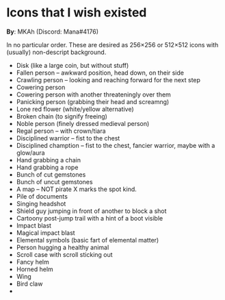 # Icons that I wish existed

**By**: MKAh (Discord: Mana#4176)  

In no particular order. These are desired as 256×256 or 512×512 icons with (usually) non-descript background.

* Disk (like a large coin, but without stuff)
* Fallen person – awkward position, head down, on their side
* Crawling person – looking and reaching forward for the next step
* Cowering person
* Cowering person with another threateningly over them
* Panicking person (grabbing their head and screamng)
* Lone red flower (white/yellow alternative)
* Broken chain (to signify freeing)
* Noble person (finely dressed medieval person)
* Regal person – with crown/tiara
* Disciplined warrior – fist to the chest
* Disciplined chamption – fist to the chest, fancier warrior, maybe with a glow/aura
* Hand grabbing a chain
* Hand grabbing a rope
* Bunch of cut gemstones
* Bunch of uncut gemstones
* A map – NOT pirate X marks the spot kind.
* Pile of documents
* Singing headshot
* Shield guy jumping in front of another to block a shot
* Cartoony post-jump trail with a hint of a boot visible
* Impact blast
* Magical impact blast
* Elemental symbols (basic fart of elemental matter)
* Person hugging a healthy animal
* Scroll case with scroll sticking out
* Fancy helm
* Horned helm
* Wing
* Bird claw
* 
